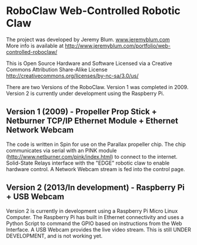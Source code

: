 RoboClaw Web-Controlled Robotic Claw
====================================
The project was developed by Jeremy Blum. www.jeremyblum.com  
More info is available at http://www.jeremyblum.com/portfolio/web-controlled-roboclaw/

This is Open Source Hardware and Software Licensed via a Creative Commons Attribution Share-Alike License
http://creativecommons.org/licenses/by-nc-sa/3.0/us/

There are two Versions of the RoboClaw.  Version 1 was completed in 2009.  Version 2 is currently under development using the Raspberry Pi.

Version 1 (2009) - Propeller Prop Stick + Netburner TCP/IP Ethernet Module + Ethernet Network Webcam
----------------------------------------------------------------------------------------------------
The code is written in Spin for use on the Parallax propeller chip.  The chip communicates via serial with an PINK module (http://www.netburner.com/pink/index.html) to connect to the internet.  Solid-State Relays interface with the "EDGE" robotic claw to enable hardware control.  A Network Webcam stream is fed into the control page.

Version 2 (2013/In development) - Raspberry Pi + USB Webcam
-----------------------------------------------------------
Version 2 is currently in development using a Raspberry Pi Micro Linux Computer.  The Raspberry Pi has built in Ethernet connectivity and uses a Python Script to command the GPIO based on instructions from the Web Interface.  A USB Webcam provides the live video stream.  This is still UNDER DEVELOPMENT, and is not working yet.